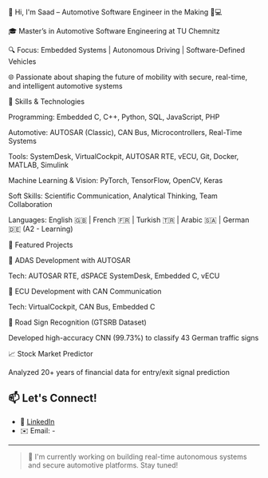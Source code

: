 👋 Hi, I'm Saad – Automotive Software Engineer in the Making 🚗💻

🎓 Master’s in Automotive Software Engineering at TU Chemnitz

🔍 Focus: Embedded Systems | Autonomous Driving | Software-Defined Vehicles

🌐 Passionate about shaping the future of mobility with secure, real-time, and intelligent automotive systems


🚀 Skills & Technologies

Programming: Embedded C, C++, Python, SQL, JavaScript, PHP

Automotive: AUTOSAR (Classic), CAN Bus, Microcontrollers, Real-Time Systems

Tools: SystemDesk, VirtualCockpit, AUTOSAR RTE, vECU, Git, Docker, MATLAB, Simulink

Machine Learning & Vision: PyTorch, TensorFlow, OpenCV, Keras

Soft Skills: Scientific Communication, Analytical Thinking, Team Collaboration

Languages: English 🇬🇧 | French 🇫🇷 | Turkish 🇹🇷 | Arabic 🇸🇦 | German 🇩🇪 (A2 - Learning)

🧠 Featured Projects

🔄 ADAS Development with AUTOSAR

Tech: AUTOSAR RTE, dSPACE SystemDesk, Embedded C, vECU

🔐 ECU Development with CAN Communication

Tech: VirtualCockpit, CAN Bus, Embedded C

🧠 Road Sign Recognition (GTSRB Dataset)

Developed high-accuracy CNN (99.73%) to classify 43 German traffic signs

📈 Stock Market Predictor

Analyzed 20+ years of financial data for entry/exit signal prediction


## 📫 Let's Connect!
- 🔗 [LinkedIn]()
- ✉️ Email: -

---

> 🚧 I'm currently working on building real-time autonomous systems and secure automotive platforms. Stay tuned!
